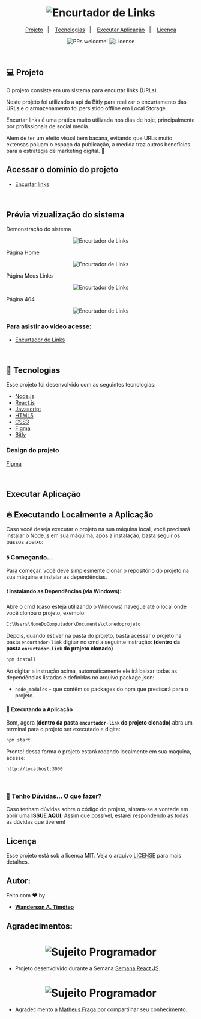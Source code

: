 <h1 align="center">
    <img alt="Encurtador de Links" title="Encurtador de Links" src=".github/logo-encurtador-de-links.PNG" />
</h1>

<p align="center">
  <a href="#-projeto">Projeto</a>&nbsp;&nbsp;&nbsp;|&nbsp;&nbsp;&nbsp;
  <a href="#-tecnologias">Tecnologias</a>&nbsp;&nbsp;&nbsp;|&nbsp;&nbsp;&nbsp;
  <a href="#-executar aplicação">Executar Aplicação</a>&nbsp;&nbsp;&nbsp;|&nbsp;&nbsp;&nbsp;
  <a href="#-licença">Licença</a>
</p>

<p align="center">
 <img src="https://img.shields.io/static/v1?label=PRs&message=welcome&color=15C3D6&labelColor=000000" alt="PRs welcome!" />

  <img alt="License" src="https://img.shields.io/static/v1?label=license&message=MIT&color=15C3D6&labelColor=000000">
</p>
<br>

## 💻 Projeto

O projeto consiste em um sistema para encurtar links (URLs).<br>

Neste projeto foi utilizado a api da Bitly para realizar o encurtamento das URLs e o armazenamento foi persistido offline em Local Storage.

Encurtar links é uma prática muito utilizada nos dias de hoje, principalmente por profissionais de social media. <br>

Além de ter um efeito visual bem bacana, evitando que URLs muito extensas poluam o espaço da publicação, a medida traz outros benefícios para a estratégia de marketing digital. 💜

## Acessar o domínio do projeto

- [Encurtar links](https://encurtar-links-wat.netlify.app/)

<br>

## Prévia vizualização do sistema

Demonstração do sistema

<p align="center">
    <img alt="Encurtador de Links" title="Encurtador de Links" src=".github/encurtador-de-links.gif" />
</p>

Página Home

<p align="center">
    <img alt="Encurtador de Links" title="Encurtador de Links" src=".github/pg-home.PNG" />
</p>

Página Meus Links

<p align="center">
    <img alt="Encurtador de Links" title="Encurtador de Links" src=".github/pg-meus-links.PNG" />
</p>

Página 404

<p align="center">
    <img alt="Encurtador de Links" title="Encurtador de Links" src=".github/pg-404.PNG" />
</p>

### Para asistir ao video acesse:

- [Encurtador de Links](https://youtu.be/tq04zSB1ncs)

<BR>

## 🚀 Tecnologias

Esse projeto foi desenvolvido com as seguintes tecnologias:

- [Node.js](https://nodejs.org/en/)
- [React.js](https://reactjs.org/)
- [Javascript](https://developer.mozilla.org/pt-BR/docs/Web/JavaScript/Guide/Introduction)
- [HTML5](https://developer.mozilla.org/pt-BR/docs/Web/HTML/HTML5)
- [CSS3](https://www.tutorialspoint.com/css/css3_tutorial.htm)
- [Figma](https://www.figma.com/)
- [Bitly](https://bitly.com/)

### Design do projeto

[Figma](https://bit.ly/35QZEHG)

<br>

## Executar Aplicação

## 🔥 Executando Localmente a Aplicação

Caso você deseja executar o projeto na sua máquina local, você precisará instalar o Node.js em sua máquima, após a instalação, basta seguir os passos abaixo:

### 🌀 Começando...

Para começar, você deve simplesmente clonar o repositório do projeto na sua máquina e instalar as dependências.

#### ❗️ Instalando as Dependências (via Windows):

Abre o cmd (caso esteja utilizando o Windows) navegue até o local onde você clonou o projeto, exemplo:

```sh
C:\Users\NomeDoComputador\Documents\clonedoprojeto
```

Depois, quando estiver na pasta do projeto, basta acessar o projeto na pasta `encurtador-link` digitar no cmd a seguinte instrução: **(dentro da pasta `encurtador-link` do projeto clonado)**

```sh
npm install
```

Ao digitar a instrução acima, automaticamente ele irá baixar todas as dependências listadas e definidas no arquivo package.json:

- `node_modules` - que contêm os packages do npm que precisará para o projeto.

#### 💨 Executando a Aplicação

Bom, agora **(dentro da pasta `encurtador-link` do projeto clonado)** abra um terminal para o projeto ser executado e digite:

```sh
npm start
```

Pronto! dessa forma o projeto estará rodando localmente em sua maquina, acesse:

```sh
http://localhost:3000
```

<br>

### 🚩 Tenho Dúvidas... O que fazer?

Caso tenham dúvidas sobre o código do projeto, sintam-se a vontade em abrir uma **[ISSUE AQUI](https://github.com/Wanderson-A-Timoteo/encurtador-link/issues)**. Assim que possível, estarei respondendo as todas as dúvidas que tiverem!

## Licença

Esse projeto está sob a licença MIT. Veja o arquivo [LICENSE](LICENSE.md) para mais detalhes.

## Autor:

Feito com ♥ by

- [**Wanderson A. Timóteo**](https://wanderson.tk)

## Agradecimentos:

<h1 align="center">
    <img alt="Sujeito Programador" title="Sujeito Programador" src=".github/logo-sujeito-programador.png" />
</h1>

- Projeto desenvolvido durante a Semana [Semana React JS](https://sujeitoprogramador.com).
<h1 align="center">
    <img alt="Sujeito Programador" title="Sujeito Programador" src=".github/logo-semana-reactjs.png" />
</h1>

- Agradecimento a [Matheus Fraga](linkedin.com/in/matheus-fraga-6940679a) por compartilhar seu conhecimento.
